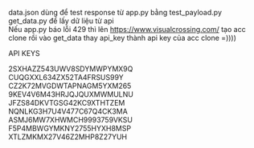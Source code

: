 data.json dùng để test response từ app.py bằng test_payload.py  
get_data.py để lấy dữ liệu từ api  
Nếu app.py báo lỗi 429 thì lên https://www.visualcrossing.com/ tạo acc clone rồi vào get_data thay api_key thành api key của acc clone =))))


API KEYS

2SXHAZZ543UWV8SDYMWPYMX9Q  
CUQGXXL634ZX52TA4FRSUS99Y  
CZ2K72MVGDWTAPNAGM5YXM265  
9KEV4V6M43HRJQJQUXMWMULNU  
JFZS84DKVTGSG42KC9XTHTZEM  
NQNLKG3H7U4V477C67Q4CK3MA  
ASMJ6MW7XHWMCH9993759VKSU  
F5P4MBWGYMKNY2755HYXH8MSP  
XTLZMKMX27V46Z2MHP8Z27YUH  
